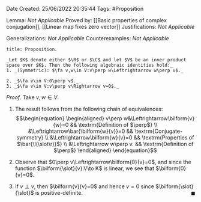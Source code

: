 <div class="topSpace"></div>

Date Created: 25/06/2022 20:35:44
Tags: #Proposition

Lemma: _Not Applicable_
Proved by: [[Basic properties of complex conjugation]], [[Linear map fixes zero vector]]
Justifications: _Not Applicable_

Generalizations: _Not Applicable_
Counterexamples: _Not Applicable_

``` ad-Proposition
title: Proposition.

_Let $K$ denote either $\R$ or $\C$ and let $V$ be an inner product space over $K$. Then the following algebraic identities hold:_
1. _(Symmetric): $\fa v,w\in V:v\perp w\Leftrightarrow w\perp v$._

2. _$\fa v\in V:0\perp v$._
3. _$\fa v\in V:v\perp v\Rightarrow v=0$._

```
_Proof_. Take $v,w\in V$.
1. The result follows from the following chain of equivalences:
$$\begin{equation}
    \begin{aligned}
        v\perp w&\Leftrightarrow\bilform{v}{w}=0 && \textrm{Definition of $\perp$} \\
        &\Leftrightarrow\bar{\bilform{w}{v}}=0 && \textrm{Conjugate-symmetry} \\
        &\Leftrightarrow\bilform{w}{v}=0 && \textrm{Properties of $\bar{\l(\slot\r)}$} \\
        &\Leftrightarrow w\perp v. && \textrm{Definition of $\perp$}
    \end{aligned}
\end{equation}$$

2. Observe that $0\perp v\Leftrightarrow\bilform{0}{v}=0$, and since the function $\bilform{\slot}{v}:V\to K$ is linear, we see that $\bilform{0}{v}=0$.
3. If $v\perp v$, then $\bilform{v}{v}=0$ and hence $v=0$ since $\bilform{\slot}{\slot}$ is positive-definite.<span style="float:right;">$\blacksquare$</span>
